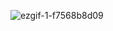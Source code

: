 ![ezgif-1-f7568b8d09](https://github.com/KIMGEUNDU/Portfolio/assets/126174401/dc6ba6c0-e278-44ad-b726-468e38a39a30)
